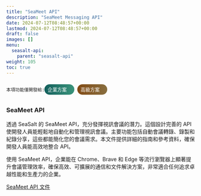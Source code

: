 ```yaml
---
title: "SeaMeet API"
description: "SeaMeet Messaging API"
date: 2024-07-12T08:48:57+00:00
lastmod: 2024-07-12T08:48:57+00:00
draft: false
images: []
menu:
  seasalt-api:
    parent: "seasalt-api"
weight: 105
toc: true
---
```


<div style="display: flex; align-self: flex-end; align-items: baseline">

` 本項功能僅開發給: `
   <div style="border-radius: 30%; 
    background: linear-gradient(90deg, #135f5c, #3a947b); 
    width: 5rem; 
    color: #ffffff; 
    padding: calc(min(100vw, 1366px)* 0.00439) calc(min(100vw, 1366px)* 0.00878);
    border-radius: calc(min(100vw, 1366px)* 0.01464);
    display: block;
    unicode-bidi: isolate;
    box-sizing: border-box;
   font-size: .8rem;
    align-content: center;
   ">
   <div>企業方案</div>
</div>
<div style="border-radius: 30%; 
    background: linear-gradient(90deg,#824a14,#886f40);
    width: 5rem; 
    color: #ffffff; 
    padding: calc(min(100vw, 1366px)* 0.00439) calc(min(100vw, 1366px)* 0.00878);
    border-radius: calc(min(100vw, 1366px)* 0.01464);
    display: block;
    unicode-bidi: isolate;
    box-sizing: border-box;
   font-size: .8rem;
   margin-left: .5rem;
        align-content: center;
   ">
   <div>高級方案</div>
</div>
</div>

### SeaMeet API

透過 SeaSalt 的 SeaMeet API，充分發揮視訊會議的潛力。這個設計完善的 API 使開發人員能輕鬆地自動化和管理視訊會議。主要功能包括自動會議轉錄、錄製和紀錄分享，這些都能簡化您的會議需求。本文件提供詳細的指南和參考資料，確保開發人員能高效地整合 API。

使用 SeaMeet API，企業能在 Chrome、Brave 和 Edge 等流行瀏覽器上顯著提升會議管理效率，確保高效、可擴展的通信和文件解決方案，非常適合任何追求卓越性能和生產力的企業。

<div class="row justify-content-center">
    <div class="col-lg-9 col-xl-8 text-center">
        <p class="lead"></p>
        <a class="btn btn-primary btn-lg px-4 mb-2" href="https://meet.seasalt.ai/seameet-api/redoc" role="button" target="_blank" rel="noopener noreferrer">SeaMeet API 文件</a>
    </div>
</div>